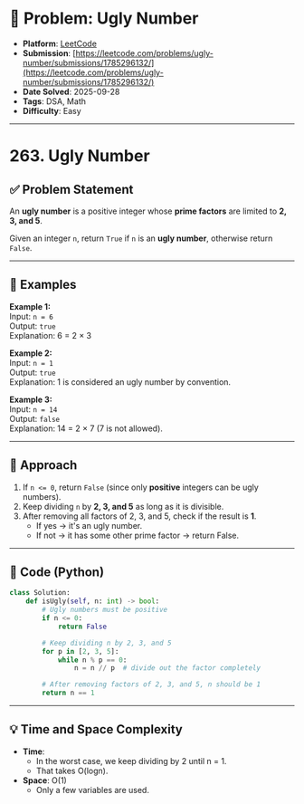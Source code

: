 # 🧲 Problem: Ugly Number

- **Platform**: [LeetCode](https://leetcode.com/problems/ugly-number/description/)
- **Submission**: [https://leetcode.com/problems/ugly-number/submissions/1785296132/](https://leetcode.com/problems/ugly-number/submissions/1785296132/)
- **Date Solved**: 2025-09-28
- **Tags**: DSA, Math
- **Difficulty**: Easy

---

# 263. Ugly Number

## ✅ Problem Statement
An **ugly number** is a positive integer whose **prime factors** are limited to **2, 3, and 5**.  

Given an integer `n`, return `True` if `n` is an **ugly number**, otherwise return `False`.

---

## 🔹 Examples

**Example 1:**  
Input: `n = 6`  
Output: `true`  
Explanation: 6 = 2 × 3  

**Example 2:**  
Input: `n = 1`  
Output: `true`  
Explanation: 1 is considered an ugly number by convention.  

**Example 3:**  
Input: `n = 14`  
Output: `false`  
Explanation: 14 = 2 × 7 (7 is not allowed).  

---

## 🔹 Approach

1. If `n <= 0`, return `False` (since only **positive** integers can be ugly numbers).  
2. Keep dividing `n` by **2, 3, and 5** as long as it is divisible.  
3. After removing all factors of 2, 3, and 5, check if the result is **1**.  
   - If yes → it's an ugly number.  
   - If not → it has some other prime factor → return False.  

---

## 🔹 Code (Python)

```python
class Solution:
    def isUgly(self, n: int) -> bool:
        # Ugly numbers must be positive
        if n <= 0:
            return False

        # Keep dividing n by 2, 3, and 5
        for p in [2, 3, 5]:
            while n % p == 0:
                n = n // p  # divide out the factor completely

        # After removing factors of 2, 3, and 5, n should be 1
        return n == 1
```

---

## 💡 Time and Space Complexity
- **Time**:
    - In the worst case, we keep dividing by 2 until n = 1.
    - That takes O(logn).
- **Space**: O(1)
    - Only a few variables are used.
